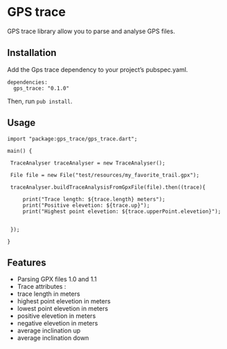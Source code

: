 # GPS trace

GPS trace library allow you to parse and analyse GPS files.

## Installation

Add the Gps trace dependency to your project’s pubspec.yaml.

    dependencies:
      gps_trace: "0.1.0"

Then, run `pub install`.

## Usage
    
    import "package:gps_trace/gps_trace.dart";
    
    main() {

     TraceAnalyser traceAnalyser = new TraceAnalyser();

     File file = new File("test/resources/my_favorite_trail.gpx"); 

     traceAnalyser.buildTraceAnalysisFromGpxFile(file).then((trace){

         print("Trace length: ${trace.length} meters");
         print("Positive elevetion: ${trace.up}");
         print("Highest point elevetion: ${trace.upperPoint.elevetion}");


     });

    }


## Features

* Parsing GPX files 1.0 and 1.1
* Trace attributes :
 * trace length in meters
 * highest point elevetion in meters
 * lowest point elevetion in meters
 * positive elevetion in meters 
 * negative elevetion in meters 
 * average inclination up
 * average inclination down
